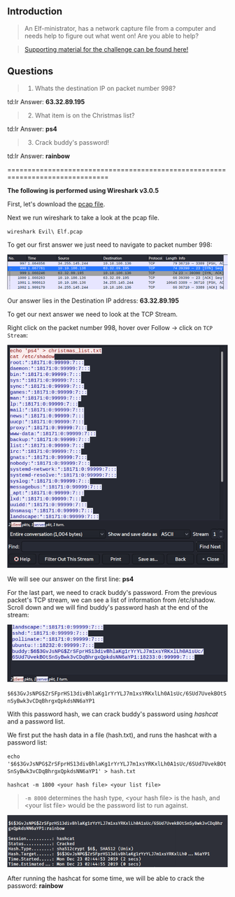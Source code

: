 ## Introduction

> An Elf-ministrator, has a network capture file from a computer and needs help to figure out what went on! Are you able to help?

> [Supporting material for the challenge can be found here!](./Evil_Elf-Wireshark_and_Password_Cracking.pdf)


## Questions

> 1) Whats the destination IP on packet number 998?

td:lr Answer: **63.32.89.195**

> 2) What item is on the Christmas list?

td:lr Answer: **ps4**
	
> 3) Crack buddy's password!

td:lr Answer: **rainbow**

===============================================================================

**The following is performed using Wireshark v3.0.5**

First, let's download the [pcap file](./).

Next we run wireshark to take a look at the pcap file.

`wireshark Evil\ Elf.pcap`

To get our first answer we just need to navigate to packet number 998:

![](./res/pic1.png)

Our answer lies in the Destination IP address: **63.32.89.195**


To get our next answer we need to look at the TCP Stream.

Right click on the packet number 998, hover over Follow -> click on `TCP Stream`:

![](./res/pic2.png)


We will see our answer on the first line: **ps4**


For the last part, we need to crack buddy's password. From the previous packet's TCP stream, we can see a list of information from /etc/shadow. Scroll down and we will find buddy's password hash at the end of the stream:

![](./res/pic3.png)

`$6$3GvJsNPG$ZrSFprHS13divBhlaKg1rYrYLJ7m1xsYRKxlLh0A1sUc/6SUd7UvekBOtSnSyBwk3vCDqBhrgxQpkdsNN6aYP1`

With this password hash, we can crack buddy's password using _hashcat_ and a password list.

We first put the hash data in a file (hash.txt), and runs the hashcat with a password list:

`echo '$6$3GvJsNPG$ZrSFprHS13divBhlaKg1rYrYLJ7m1xsYRKxlLh0A1sUc/6SUd7UvekBOtSnSyBwk3vCDqBhrgxQpkdsNN6aYP1' > hash.txt`

`hashcat -m 1800 <your hash file> <your list file>`

> `-m 8000` determines the hash type, \<your hash file\> is the hash, and \<your list file\> would be the password list to run against.

![](./res/pic4.png)

After running the hashcat for some time, we will be able to crack the password: **rainbow**


